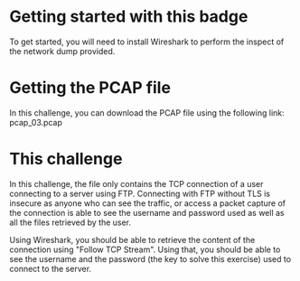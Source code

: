 # Getting started with this badge

To get started, you will need to install Wireshark to perform the inspect of the network dump provided.

# Getting the PCAP file

In this challenge, you can download the PCAP file using the following link: pcap_03.pcap

# This challenge

In this challenge, the file only contains the TCP connection of a user connecting to a server using FTP. Connecting with FTP without TLS is insecure as anyone who can see the traffic, or access a packet capture of the connection is able to see the username and password used as well as all the files retrieved by the user.

Using Wireshark, you should be able to retrieve the content of the connection using "Follow TCP Stream". Using that, you should be able to see the username and the password (the key to solve this exercise) used to connect to the server.